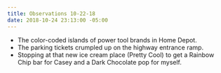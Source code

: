 ```yaml
---
title: Observations 10-22-18
date: 2018-10-24 23:13:00 -05:00
---
```


- The color-coded islands of power tool brands in Home Depot.
- The parking tickets crumpled up on the highway entrance ramp.
- Stopping at that new ice cream place (Pretty Cool) to get a Rainbow Chip bar for Casey and a Dark Chocolate pop for myself.
